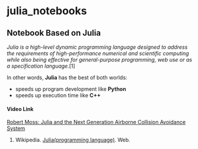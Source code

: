 # julia_notebooks
## Notebook Based on Julia

_Julia is a high-level dynamic programming language designed to address the requirements of high-performance numerical and scientific computing while also being effective for general-purpose programming, web use or as a specification language._[1]

In other words, **Julia** has the best of both worlds: 
+ speeds up program development like **Python**
+ speeds up execution time like **C++**

#### Video Link
[Robert Moss: Julia and the Next Generation Airborne Collision Avoidance System](https://www.youtube.com/watch?v=19zm1Fn0S9M)

1. Wikipedia. [Julia(programming language)](https://en.wikipedia.org/wiki/Julia_(programming_language)). Web.
